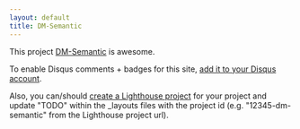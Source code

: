 ```yaml
---
layout: default
title: DM-Semantic
---
```


This project <a href="http://github.com/pius/dm-semantic">DM-Semantic</a> is awesome.

To enable Disqus comments + badges for this site, [add it to your Disqus account](http://disqus.com/add/).

Also, you can/should [create a Lighthouse project](http://pius.lighthouseapp.com/projects/new) for your project and update "TODO" within the _layouts files with the project id (e.g. "12345-dm-semantic" from the Lighthouse project url).